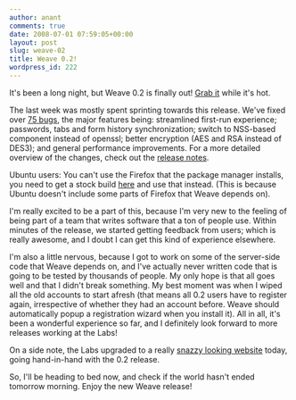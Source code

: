 ```yaml
---
author: anant
comments: true
date: 2008-07-01 07:59:05+00:00
layout: post
slug: weave-02
title: Weave 0.2!
wordpress_id: 222
---
```


It's been a long night, but Weave 0.2 is finally out! [Grab it](https://people.mozilla.com/~cbeard/weave/dist/latest-weave.xpi) while it's hot.

The last week was mostly spent sprinting towards this release. We've fixed over [75 bugs](https://bugzilla.mozilla.org/showdependencytree.cgi?id=433903&hide_resolved=0), the major features being: streamlined first-run experience; passwords, tabs and form history synchronization; switch to NSS-based component instead of openssl; better encryption (AES and RSA instead of DES3); and general performance improvements. For a more detailed overview of the changes, check out the [release notes](http://wiki.mozilla.org/Labs/Weave/0.2/Release_Notes).

Ubuntu users: You can't use the Firefox that the package manager installs, you need to get a stock build [here](http://www.getfirefox.com/) and use that instead. (This is because Ubuntu doesn't include some parts of Firefox that Weave depends on).

I'm really excited to be a part of this, because I'm very new to the feeling of being part of a team that writes software that a ton of people use. Within minutes of the release, we started getting feedback from users; which is really awesome, and I doubt I can get this kind of experience elsewhere.

I'm also a little nervous, because I got to work on some of the server-side code that Weave depends on, and I've actually never written code that is going to be tested by thousands of people. My only hope is that all goes well and that I didn't break something. My best moment was when I wiped all the old accounts to start afresh (that means all 0.2 users have to register again, irrespective of whether they had an account before. Weave should automatically popup a registration wizard when you install it). All in all, it's been a wonderful experience so far, and I definitely look forward to more releases working at the Labs!

On a side note, the Labs upgraded to a really [snazzy looking website](http://labs.mozilla.com/) today, going hand-in-hand with the 0.2 release.

So, I'll be heading to bed now, and check if the world hasn't ended tomorrow morning. Enjoy the new Weave release!
